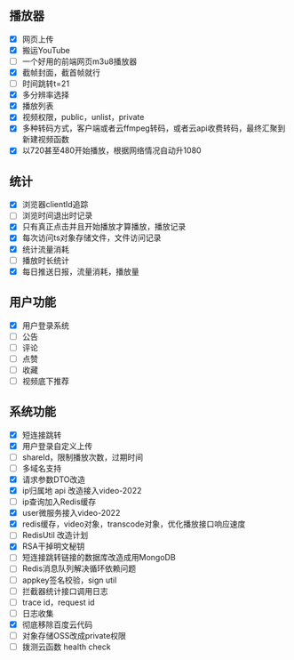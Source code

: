 ## 播放器
-[x] 网页上传
-[x] 搬运YouTube
-[ ] 一个好用的前端网页m3u8播放器
-[x] 截帧封面，截首帧就行
-[ ] 时间跳转t=21
-[x] 多分辨率选择
-[x] 播放列表
-[x] 视频权限，public，unlist，private
-[x] 多种转码方式，客户端或者云ffmpeg转码，或者云api收费转码，最终汇聚到新建视频函数
-[x] 以720甚至480开始播放，根据网络情况自动升1080

## 统计
-[x] 浏览器clientId追踪
-[ ] 浏览时间退出时记录
-[x] 只有真正点击并且开始播放才算播放，播放记录
-[x] 每次访问ts对象存储文件，文件访问记录
-[x] 统计流量消耗
-[ ] 播放时长统计
-[x] 每日推送日报，流量消耗，播放量

## 用户功能
-[x] 用户登录系统
-[ ] 公告
-[ ] 评论
-[ ] 点赞
-[ ] 收藏
-[ ] 视频底下推荐

## 系统功能
-[x] 短连接跳转
-[x] 用户登录自定义上传
-[ ] shareId，限制播放次数，过期时间
-[ ] 多域名支持
-[x] 请求参数DTO改造
-[x] ip归属地 api 改造接入video-2022
-[ ] ip查询加入Redis缓存
-[x] user微服务接入video-2022
-[x] redis缓存，video对象，transcode对象，优化播放接口响应速度
-[ ] RedisUtil 改造计划
-[x] RSA干掉明文秘钥
-[ ] 短连接跳转链接的数据库改造成用MongoDB
-[ ] Redis消息队列解决循环依赖问题
-[ ] appkey签名校验，sign util
-[ ] 拦截器统计接口调用日志
-[ ] trace id，request id
-[ ] 日志收集
-[x] 彻底移除百度云代码
-[ ] 对象存储OSS改成private权限
-[ ] 拨测云函数 health check
